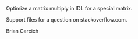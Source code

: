 
Optimize a matrix multiply in IDL for a special matrix.

Support files for a question on stackoverflow.com.

Brian Carcich
